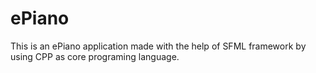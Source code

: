 # ePiano
This is an ePiano application  made with the help of SFML framework by using CPP as core programing language.
